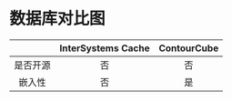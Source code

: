 <!--
 * @Author: wangzhichiao<https://github.com/wzc570738205>
 * @Date: 2021-03-29 15:35:31
 * @LastEditors: wangzhichiao<https://github.com/wzc570738205>
 * @LastEditTime: 2021-03-29 15:38:04
-->
# **数据库对比图**



||InterSystems Cache|ContourCube|
| :-: | :-: | :-: |
|是否开源|否|否|
|嵌入性|否|是|